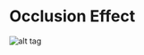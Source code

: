 # Occlusion Effect

![alt tag](https://github.com/ted10401/OcclusionEffect/blob/master/GitHubResources/occlusion_effect.gif)
